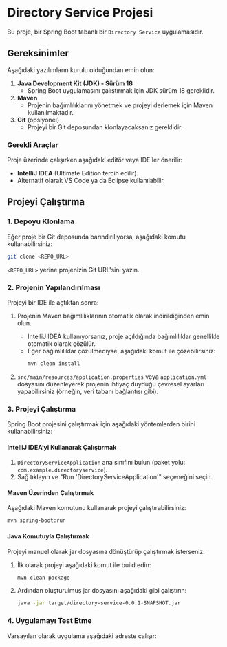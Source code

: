 # Directory Service Projesi

Bu proje, bir Spring Boot tabanlı bir `Directory Service` uygulamasıdır.

## Gereksinimler

Aşağıdaki yazılımların kurulu olduğundan emin olun:

1. **Java Development Kit (JDK) - Sürüm 18**
   - Spring Boot uygulamasını çalıştırmak için JDK sürüm 18 gereklidir.
2. **Maven**
   - Projenin bağımlılıklarını yönetmek ve projeyi derlemek için Maven kullanılmaktadır.
3. **Git** (opsiyonel)
   - Projeyi bir Git deposundan klonlayacaksanız gereklidir.

### Gerekli Araçlar

Proje üzerinde çalışırken aşağıdaki editör veya IDE'ler önerilir:
- **IntelliJ IDEA** (Ultimate Edition tercih edilir).
- Alternatif olarak VS Code ya da Eclipse kullanılabilir.

## Projeyi Çalıştırma

### 1. Depoyu Klonlama

Eğer proje bir Git deposunda barındırılıyorsa, aşağıdaki komutu kullanabilirsiniz:

```bash
git clone <REPO_URL>
```

`<REPO_URL>` yerine projenizin Git URL'sini yazın.

### 2. Projenin Yapılandırılması

Projeyi bir IDE ile açtıktan sonra:
1. Projenin Maven bağımlılıklarının otomatik olarak indirildiğinden emin olun.
   - IntelliJ IDEA kullanıyorsanız, proje açıldığında bağımlılıklar genellikle otomatik olarak çözülür.
   - Eğer bağımlılıklar çözülmediyse, aşağıdaki komut ile çözebilirsiniz:
     ```bash
     mvn clean install
     ```

2. `src/main/resources/application.properties` veya `application.yml` dosyasını düzenleyerek projenin ihtiyaç duyduğu çevresel ayarları yapabilirsiniz (örneğin, veri tabanı bağlantısı gibi).

### 3. Projeyi Çalıştırma

Spring Boot projesini çalıştırmak için aşağıdaki yöntemlerden birini kullanabilirsiniz:

#### IntelliJ IDEA’yi Kullanarak Çalıştırmak
1. `DirectoryServiceApplication` ana sınıfını bulun (paket yolu: `com.example.directoryservice`).
2. Sağ tıklayın ve "Run 'DirectoryServiceApplication'" seçeneğini seçin.

#### Maven Üzerinden Çalıştırmak
Aşağıdaki Maven komutunu kullanarak projeyi çalıştırabilirsiniz:

```bash
mvn spring-boot:run
```

#### Java Komutuyla Çalıştırmak
Projeyi manuel olarak jar dosyasına dönüştürüp çalıştırmak isterseniz:

1. İlk olarak projeyi aşağıdaki komut ile build edin:
   ```bash
   mvn clean package
   ```
2. Ardından oluşturulmuş jar dosyasını aşağıdaki gibi çalıştırın:
   ```bash
   java -jar target/directory-service-0.0.1-SNAPSHOT.jar
   ```

### 4. Uygulamayı Test Etme

Varsayılan olarak uygulama aşağıdaki adreste çalışır:
